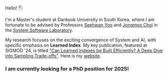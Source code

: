 Hello! 🖐

I'm a Master's student at Dankook University in South Korea, where I am fortunate to be advised by Professors [Seehwan Yoo](https://sites.google.com/site/dkumobileos/members/seehwanyoo) and [Jongmoo Choi](http://embedded.dankook.ac.kr/~choijm/) in the [System Software Laboratory](https://sslab.dankook.ac.kr/).

My research focuses on the exciting convergence of System and AI, with specific emphasis on **Learned Index**. My key publication, featured at SIGMOD '24, is titled ["Can Learned Indexes be Built Efficiently? A Deep Dive into Sampling Trade-offs"](https://dl.acm.org/doi/10.1145/3654919). Here is my [website](https://min-guk.github.io/).

### I am currently looking for a PhD position for 2025!
